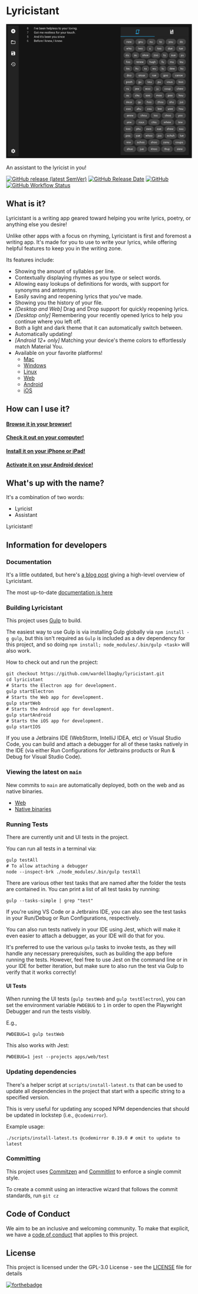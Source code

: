 # Lyricistant

![lyricistant](lyricistant.png)

An assistant to the lyricist in you!

[![GitHub release (latest SemVer)](https://img.shields.io/github/v/release/wardellbagby/lyricistant?style=for-the-badge)](https://lyricistant.app/#download)
[![GitHub Release Date](https://img.shields.io/github/release-date/wardellbagby/lyricistant?style=for-the-badge)](https://lyricistant.app/#download)
[![GitHub](https://img.shields.io/github/license/wardellbagby/lyricistant?style=for-the-badge)](https://github.com/wardellbagby/lyricistant/blob/main/LICENSE.md)
[![GitHub Workflow Status](https://img.shields.io/github/actions/workflow/status/wardellbagby/lyricistant/Continuous-Integration.yml?branch=main&style=for-the-badge)](https://github.com/wardellbagby/lyricistant/actions/workflows/Continuous-Integration.yml)

## What is it?

Lyricistant is a writing app geared toward helping you write lyrics, poetry, or anything else you desire!

Unlike other apps with a focus on rhyming, Lyricistant is first and foremost a writing app. It's made for you to use to
write your lyrics, while offering helpful features to keep you in the writing zone.

Its features include:

- Showing the amount of syllables per line.
- Contextually displaying rhymes as you type or select words.
- Allowing easy lookups of definitions for words, with support for synonyms and antonyms.
- Easily saving and reopening lyrics that you've made.
- Showing you the history of your file.
- _[Desktop and Web]_ Drag and Drop support for quickly reopening lyrics.
- _[Desktop only]_ Remembering your recently opened lyrics to help you continue where you left off.
- Both a light and dark theme that it can automatically switch between.
- Automatically updating!
- _[Android 12+ only]_ Matching your device's theme colors to effortlessly match Material You.
- Available on your favorite platforms!
  - [Mac](https://lyricistant.app/#download)
  - [Windows](https://lyricistant.app/#download)
  - [Linux](https://lyricistant.app/#download)
  - [Web](https://lyricistant.app)
  - [Android](https://play.google.com/store/apps/details?id=com.wardellbagby.lyricistant)
  - [iOS](https://apps.apple.com/om/app/lyricistant/id1561506174)

## How can I use it?

#### [Browse it in your browser!](https://lyricistant.app)

#### [Check it out on your computer!](https://lyricistant.app/#download)

#### [Install it on your iPhone or iPad!](https://apps.apple.com/om/app/lyricistant/id1561506174)

#### [Activate it on your Android device!](https://play.google.com/store/apps/details?id=com.wardellbagby.lyricistant)

## What's up with the name?

It's a combination of two words:

- Lyricist
- Assistant

Lyricistant!

## Information for developers

### Documentation

It's a little outdated, but
here's [a blog post](https://dev.to/wardellbagby/the-architecture-of-an-electron-app-ported-to-web-399e) giving a
high-level overview of Lyricistant.

The most up-to-date [documentation is here](docs/1-getting_started.md)

### Building Lyricistant

This project uses [Gulp](https://gulpjs.com/) to build.

The easiest way to use Gulp is via installing Gulp globally via `npm install -g gulp`, but this isn't required as `Gulp`
is included as a dev dependency for this project, and so doing `npm install; node_modules/.bin/gulp <task>` will also
work.

How to check out and run the project:

```shell
git checkout https://github.com/wardellbagby/lyricistant.git
cd lyricistant
# Starts the Electron app for development.
gulp startElectron
# Starts the Web app for development.
gulp startWeb
# Starts the Android app for development.
gulp startAndroid
# Starts the iOS app for development.
gulp startIOS
```

If you use a Jetbrains IDE (WebStorm, IntelliJ IDEA, etc) or Visual Studio Code, you can build and attach a debugger for
all of these tasks natively in the IDE (via either Run Configurations for Jetbrains products or Run & Debug for Visual
Studio Code).

### Viewing the latest on `main`

New commits to `main` are automatically deployed, both on the web and as native binaries.

- [Web](https://dev.lyricistant.app)
- [Native binaries](https://github.com/wardellbagby/lyricistant/releases/tag/latest)

### Running Tests

There are currently unit and UI tests in the project.

You can run all tests in a terminal via:

```shell
gulp testAll
# To allow attaching a debugger
node --inspect-brk ./node_modules/.bin/gulp testAll
```

There are various other test tasks that are named after the folder the tests are contained in. You can print a list of
all test tasks by running:

```
gulp --tasks-simple | grep "test"
```

If you're using VS Code or a Jetbrains IDE, you can also see the test tasks in your Run/Debug or Run Configurations,
respectively.

You can also run tests natively in your IDE using Jest, which will make it even easier to attach a debugger, as your IDE
will do that for you.

It's preferred to use the various `gulp` tasks to invoke tests, as they will handle any necessary prerequisites,
such as building the app before running the tests. However, feel free to use Jest on the command line or in your IDE for
better iteration, but make sure to also run the test via Gulp to verify that it works correctly!

#### UI Tests

When running the UI tests (`gulp testWeb` and `gulp testElectron`), you can set the environment variable `PWDEBUG` to
`1` in order to open the Playwright Debugger and run the tests visibly.

E.g.,

```shell
PWDEBUG=1 gulp testWeb
```

This also works with Jest:

```shell
PWDEBUG=1 jest --projects apps/web/test
```

### Updating dependencies

There's a helper script at `scripts/install-latest.ts` that can be used to update all dependencies in the project that
start with a specific string to a specified version.

This is very useful for updating any scoped NPM dependencies that should be updated in lockstep (i.e., `@codemirror`).

Example usage:

```shell
./scripts/install-latest.ts @codemirror 0.19.0 # omit to update to latest
```

### Committing

This project uses [Commitzen](https://github.com/commitizen/cz-cli) and [Commitlint](https://commitlint.js.org/#/) to
enforce a single commit style.

To create a commit using an interactive wizard that follows the commit standards, run `git cz`

## Code of Conduct

We aim to be an inclusive and welcoming community. To make that explicit, we have
a [code of conduct](CODE_OF_CONDUCT.md) that applies to this project.

## License

This project is licensed under the GPL-3.0 License - see the [LICENSE](LICENSE.md) file for details

[![forthebadge](https://forthebadge.com/images/badges/built-with-grammas-recipe.svg)](https://forthebadge.com)
